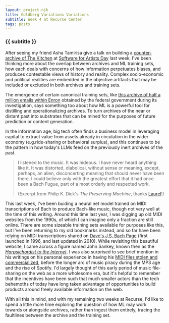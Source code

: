 ```yaml
---
layout: project.njk
title: Goldberg Variations Variations
subtitle: Week 4 at Recurse Center
tags: posts
---
```

### {{ subtitle }}

After seeing my friend Asha Tamirisa give a talk on building a [counter-archive of The Kitchen](https://thekitchen.org/on-view/counter-archiving-the-avant-garde/) at [Software for Artists Day](https://pioneerworks.org/programs/software-for-artists-day-8) last week, I've been thinking more about the overlap between archives and ML training sets, how each deals with concerns of how information perpetuates biases, and produces contestable views of history and reality. Complex socio-economic and political realities are embedded in the objective artifacts that may be included or excluded in both archives and training sets.

The emergence of certain canonical training sets, like [this archive of half a million emails within Enron](https://www.kaggle.com/datasets/wcukierski/enron-email-dataset) obtained by the federal government during its investigation, says something too about how ML is a powerful tool for distilling and operationalizing archives. To turn archives of the near or distant past into substrates that can be mined for the purposes of future prediction or content generation.

In the information age, big tech often finds a business model in leveraging capital to extract value from assets already in circulation in the wider economy (e.g.ride-sharing or behavioral surplus), and this continues to be the pattern in how today's LLMs feed on the previously inert archives of the past.

> I listened to the music. It was hideous. I have never heard anything like it. It was distorted, diabolical, without sense or meaning, except, perhaps, an alien, disconcerting meaning that should never have been there. I could believe only with the greatest effort that it had once been a Bach Fugue, part of a most orderly and respected work. 
> 
> (Excerpt from Philip K. Dick's _The Preserving Machine_, thanks [Laurel](https://laurelschwulst.com/)!)

This last week, I've been buiding a neural net model trained on MIDI transcriptions of Bach to produce Bach-like music, though not very well at the time of this writing. Around this time last year, I was digging up old MIDI websites from the 1990s, of which I can imagine only a fraction are still online. There are some sizeable training sets available for purposes like this, but I've been returning to my old bookmarks instead, and so far have been relying on MIDI transcriptions shared on [Dave's J.S. Bach Page](http://www.jsbach.net) (first launched in 1996, and last updated in 2010). While revisiting this beautiful website, I came across a figure named John Sankey, known then as the [_Harpsichordist to the Internet_](https://johnsankey.ca/harpsichord.html). I was also surprised to see brief mention in his writings on his personal experience in having his [MIDI files stolen and commercialized](https://johnsankey.ca/bach.html), before the longer arc of music piracy during the MP3 age and the rise of Spotify. I'd largely thought of this early period of music file-sharing on the web as a more wholesome era, but it's helpful to remember that the incentives have been such that much smaller actors than the tech behemoths of today have long taken advantage of opportunities to build products around freely available information on the web.



With all this in mind, and with my remaining two weeks at Recurse, I'd like to spend a little more time exploring the question of how ML may work towards or alongside archives, rather than ingest them entirely, tracing the faultlines between the archive and the training set.
<!-- 

been thinking more about how the problematics of archives (tk) bleeds over into the questions of perpetuated biases within training sets for ML systems

- Are ML systems just archives at scale?
- So much effort is leveraged into producing a corpus of training data, but has often been built out of what's simply available (enron emails?)
- Big tech has always been prone to leveraging capital in order to extract capital from assets already in circulation in the wider economy (the ride-sharing model, the labor behind maintaining Wikipedia)
- A smaller example of the above is found in Sankey, who I discovered while exploring the early music web. How, even then, smaller actors than the tech behemoths today sought out arbitrage opportunities to build products around freely available information
- In the remaining two weeks at Recurse, I'd like to spend a little more time exploring the question of how machine learning may work alongside the project of archive-building, of what divergences may exist between the archive and the training corpus. -->